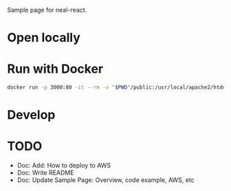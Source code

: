 Sample page for neal-react.


# Open locally


# Run with Docker

```bash
docker run -p 3000:80 -it --rm -v "$PWD"/public:/usr/local/apache2/htdocs/ httpd:2.4
```

# Develop


# TODO

- Doc: Add: How to deploy to AWS
- Doc: Write README
- Doc: Update Sample Page: Overview, code example, AWS, etc


